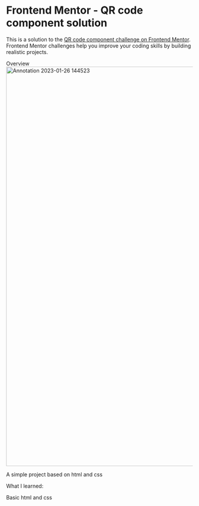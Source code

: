 # Frontend Mentor - QR code component solution

This is a solution to the [QR code component challenge on Frontend Mentor](https://www.frontendmentor.io/challenges/qr-code-component-iux_sIO_H). Frontend Mentor challenges help you improve your coding skills by building realistic projects. 

Overview
<img width="1076" alt="Annotation 2023-01-26 144523" src="https://user-images.githubusercontent.com/111455509/214799360-4878c949-efb3-4af5-abf0-e919eb9a34bd.png">


A simple project based on html and css



What I learned:

Basic html and css
